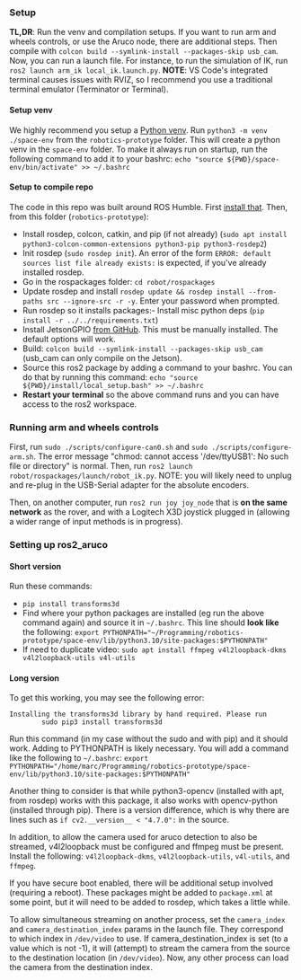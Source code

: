 ### Setup
**TL,DR**: Run the venv and compilation setups. If you want to run arm
and wheels controls, or use the Aruco node, there are additional steps.
Then compile with `colcon build --symlink-install --packages-skip usb_cam`.
Now, you can run a launch file. For instance, to run the simulation of
IK, run `ros2 launch arm_ik local_ik.launch.py`. **NOTE**: VS Code's
integrated terminal causes issues with RVIZ, so I recommend you use
a traditional terminal emulator (Terminator or Terminal).

#### Setup venv
We highly recommend you setup a [Python venv](https://docs.python.org/3/library/venv.html).
Run `python3 -m venv ./space-env` from the `robotics-prototype` folder. This will create a python
venv in the `space-env` folder. To make it always run on startup, run the following command
to add it to your bashrc: `echo "source ${PWD}/space-env/bin/activate" >> ~/.bashrc`

#### Setup to compile repo
The code in this repo was built around ROS Humble. First [install that](https://docs.ros.org/en/humble/Installation.html).
Then, from this folder (`robotics-prototype`):
- Install rosdep, colcon, catkin, and pip (if not already) (`sudo apt install python3-colcon-common-extensions python3-pip python3-rosdep2`)
- Init rosdep (`sudo rosdep init`). An error of the form `ERROR: default sources list file already exists:` is
expected, if you've already installed rosdep.
- Go in the rospackages folder: `cd robot/rospackages`
- Update rosdep and install `rosdep update && rosdep install --from-paths src --ignore-src -r -y`. Enter your password when prompted.
- Run rosdep so it installs packages:- Install misc python deps (`pip install -r ../../requirements.txt`)
- Install JetsonGPIO [from GitHub](https://github.com/pjueon/JetsonGPIO/blob/master/docs/installation_guide.md). This must be 
manually installed. The default options will work.
- Build: `colcon build --symlink-install --packages-skip usb_cam` (usb_cam can only compile on the Jetson).
- Source this ros2 package by adding a command to your bashrc. You can do that by running this command:
`echo "source ${PWD}/install/local_setup.bash" >> ~/.bashrc`
- **Restart your terminal** so the above command runs and you can have access to the ros2 workspace.

### Running arm and wheels controls
First, run `sudo ./scripts/configure-can0.sh` and `sudo ./scripts/configure-arm.sh`. The 
error message "chmod: cannot access '/dev/ttyUSB1': No such file or directory" is normal.
Then, run `ros2 launch robot/rospackages/launch/robot_ik.py`. NOTE: you will likely
need to unplug and re-plug in the USB-Serial adapter for the absolute encoders.

Then, on another computer, run `ros2 run joy joy_node` that is **on the same network**
as the rover, and with a Logitech X3D joystick plugged in (allowing a wider range
of input methods is in progress).

### Setting up ros2_aruco

#### Short version
Run these commands:
- `pip install transforms3d`
- Find where your python packages are installed (eg run the above command again) and source it in `~/.bashrc`. This line should
**look like** the following: `export PYTHONPATH="~/Programming/robotics-prototype/space-env/lib/python3.10/site-packages:$PYTHONPATH"`
- If need to duplicate video: `sudo apt install ffmpeg v4l2loopback-dkms v4l2loopback-utils v4l-utils`

#### Long version
To get this working, you may see the following error:
```
Installing the transforms3d library by hand required. Please run
        sudo pip3 install transforms3d
```
Run this command (in my case without the sudo and with pip) and it should work.
Adding to PYTHONPATH is likely necessary. You will add a command like the following to `~/.bashrc`: 
`export PYTHONPATH="/home/marc/Programming/robotics-prototype/space-env/lib/python3.10/site-packages:$PYTHONPATH"`

Another thing to consider is that while python3-opencv (installed with apt, from rosdep) works with
this package, it also works with opencv-python (installed through pip). There is a version difference,
which is why there are lines such as `if cv2.__version__ < "4.7.0":` in the source.

In addition, to allow the camera used for aruco detection to also be streamed, v4l2loopback must be configured
and ffmpeg must be present. Install the following: `v4l2loopback-dkms`, `v4l2loopback-utils`, `v4l-utils`, and `ffmpeg`.

If you have secure boot enabled, there will be additional setup involved (requiring a reboot). These packages might be added to `package.xml` 
at some point, but it will need to be added to rosdep, which takes a little while.

To allow simultaneous streaming on another process, set the `camera_index` and `camera_destination_index` params in the launch file.
They correspond to which index in `/dev/video` to use. If camera_destination_index is set (to a value which is not -1), it will
(attempt) to stream the camera from the source to the destination location (in `/dev/video`). Now, any other process can
load the camera from the destination index.
